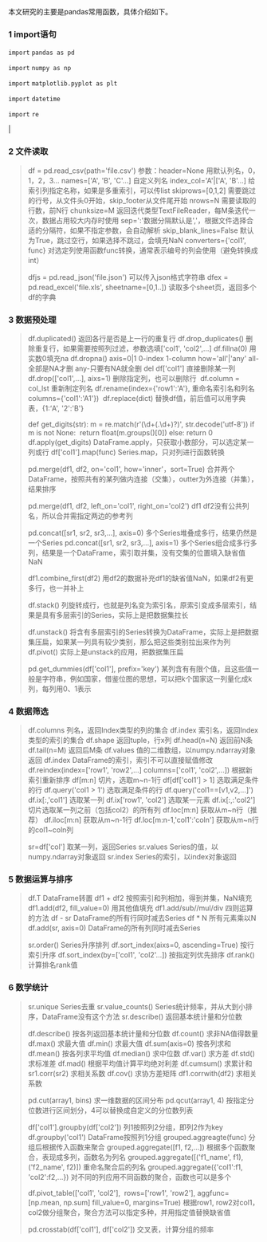 本文研究的主要是pandas常用函数，具体介绍如下。

### 1 import语句
`import` `pandas as pd`

`import` `numpy as np`

`import` `matplotlib.pyplot as plt`

`import` `datetime`

`import` `re`

 |

### 2 文件读取

> df = pd.read_csv(path='file.csv')
> 参数：header=None 用默认列名，0，1，2，3...
> names=['A', 'B', 'C'...] 自定义列名
> index_col='A'|['A', 'B'...] 给索引列指定名称，如果是多重索引，可以传list
> skiprows=[0,1,2] 需要跳过的行号，从文件头0开始，skip_footer从文件尾开始
> nrows=N 需要读取的行数，前N行
> chunksize=M 返回迭代类型TextFileReader，每M条迭代一次，数据占用较大内存时使用
> sep=':'数据分隔默认是','，根据文件选择合适的分隔符，如果不指定参数，会自动解析
> skip_blank_lines=False 默认为True，跳过空行，如果选择不跳过，会填充NaN
> converters={'col1', func} 对选定列使用函数func转换，通常表示编号的列会使用（避免转换成int）
> 
> dfjs = pd.read_json('file.json') 可以传入json格式字符串
> dfex = pd.read_excel('file.xls', sheetname=[0,1..]) 读取多个sheet页，返回多个df的字典

### 3 数据预处理

> df.duplicated() 返回各行是否是上一行的重复行
> df.drop_duplicates() 删除重复行，如果需要按照列过滤，参数选填['col1', 'col2',...]
> df.fillna(0) 用实数0填充na
> df.dropna() axis=0|1 0-index 1-column
> how='all'|'any' all-全部是NA才删 any-只要有NA就全删
> del df['col1'] 直接删除某一列 <wbr>
> df.drop(['col1',...], aixs=1) 删除指定列，也可以删除行 <wbr>
> df.column = col_lst 重新制定列名
> df.rename(index={'row1':'A'}, 重命名索引名和列名
> columns={'col1':'A1'}) <wbr>
> df.replace(dict) 替换df值，前后值可以用字典表，{1:‘A', '2':'B'}
> 
> def get_digits(str):
> m = re.match(r'(\d+(\.\d+)?)', str.decode('utf-8'))
> if m is not None: <wbr>
> return float(m.groups()[0])
> else:
> return 0
> df.apply(get_digits) DataFrame.apply，只获取小数部分，可以选定某一列或行
> df['col1'].map(func) Series.map，只对列进行函数转换
> 
> pd.merge(df1, df2, on='col1',
> how='inner'，sort=True) 合并两个DataFrame，按照共有的某列做内连接（交集），outter为外连接（并集），结果排序
> 
> pd.merge(df1, df2, left_on='col1',
> right_on='col2') df1 df2没有公共列名，所以合并需指定两边的参考列
> 
> pd.concat([sr1, sr2, sr3,...], axis=0) 多个Series堆叠成多行，结果仍然是一个Series
> pd.concat([sr1, sr2, sr3,...], axis=1) 多个Series组合成多行多列，结果是一个DataFrame，索引取并集，没有交集的位置填入缺省值NaN
> 
> df1.combine_first(df2) 用df2的数据补充df1的缺省值NaN，如果df2有更多行，也一并补上
> 
> df.stack() 列旋转成行，也就是列名变为索引名，原索引变成多层索引，结果是具有多层索引的Series，实际上是把数据集拉长
> 
> df.unstack() 将含有多层索引的Series转换为DataFrame，实际上是把数据集压扁，如果某一列具有较少类别，那么把这些类别拉出来作为列
> df.pivot() 实际上是unstack的应用，把数据集压扁
> 
> pd.get_dummies(df['col1'], prefix='key') 某列含有有限个值，且这些值一般是字符串，例如国家，借鉴位图的思想，可以把k个国家这一列量化成k列，每列用0、1表示

### 4 数据筛选

> df.columns 列名，返回Index类型的列的集合
> df.index 索引名，返回Index类型的索引的集合
> df.shape 返回tuple，行x列
> df.head(n=N) 返回前N条
> df.tail(n=M) 返回后M条
> df.values 值的二维数组，以numpy.ndarray对象返回
> df.index DataFrame的索引，索引不可以直接赋值修改
> df.reindex(index=['row1', 'row2',...]
> columns=['col1', 'col2',...]) 根据新索引重新排序
> df[m:n] 切片，选取m~n-1行
> df[df['col1'] > 1] 选取满足条件的行
> df.query('col1 > 1') 选取满足条件的行
> df.query('col1==[v1,v2,...]') <wbr>
> df.ix[:,'col1'] 选取某一列
> df.ix['row1', 'col2'] 选取某一元素
> df.ix[:,:'col2'] 切片选取某一列之前（包括col2）的所有列
> df.loc[m:n] 获取从m~n行（推荐）
> df.iloc[m:n] 获取从m~n-1行
> df.loc[m:n-1,'col1':'coln'] 获取从m~n行的col1~coln列
> 
> sr=df['col'] 取某一列，返回Series
> sr.values Series的值，以numpy.ndarray对象返回
> sr.index Series的索引，以index对象返回

### 5 数据运算与排序

> df.T DataFrame转置
> df1 + df2 按照索引和列相加，得到并集，NaN填充
> df1.add(df2, fill_value=0) 用其他值填充
> df1.add/sub//mul/div 四则运算的方法
> df - sr DataFrame的所有行同时减去Series
> df * N 所有元素乘以N
> df.add(sr, axis=0) DataFrame的所有列同时减去Series
> 
> sr.order() Series升序排列
> df.sort_index(aixs=0, ascending=True) 按行索引升序
> df.sort_index(by=['col1', 'col2'...]) 按指定列优先排序
> df.rank() 计算排名rank值

### 6 数学统计

> sr.unique Series去重
> sr.value_counts() Series统计频率，并从大到小排序，DataFrame没有这个方法
> sr.describe() 返回基本统计量和分位数
> 
> df.describe() 按各列返回基本统计量和分位数
> df.count() 求非NA值得数量
> df.max() 求最大值
> df.min() 求最大值
> df.sum(axis=0) 按各列求和
> df.mean() 按各列求平均值
> df.median() 求中位数
> df.var() 求方差
> df.std() 求标准差
> df.mad() 根据平均值计算平均绝对利差
> df.cumsum() 求累计和
> sr1.corr(sr2) 求相关系数
> df.cov() 求协方差矩阵
> df1.corrwith(df2) 求相关系数
> 
> pd.cut(array1, bins) 求一维数据的区间分布
> pd.qcut(array1, 4) 按指定分位数进行区间划分，4可以替换成自定义的分位数列表
> 
> df['col1'].groupby(df['col2']) 列1按照列2分组，即列2作为key
> df.groupby('col1') DataFrame按照列1分组
> grouped.aggreagte(func) 分组后根据传入函数来聚合
> grouped.aggregate([f1, f2,...]) 根据多个函数聚合，表现成多列，函数名为列名
> grouped.aggregate([('f1_name', f1), ('f2_name', f2)]) 重命名聚合后的列名
> grouped.aggregate({'col1':f1, 'col2':f2,...}) 对不同的列应用不同函数的聚合，函数也可以是多个
> 
> df.pivot_table(['col1', 'col2'], <wbr>
> rows=['row1', 'row2'], <wbr>
> aggfunc=[np.mean, np.sum]
> fill_value=0,
> margins=True) 根据row1, row2对col1， col2做分组聚合，聚合方法可以指定多种，并用指定值替换缺省值
> 
> pd.crosstab(df['col1'], df['col2']) 交叉表，计算分组的频率
